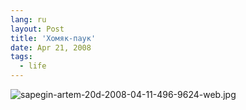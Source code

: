 ```yaml
---
lang: ru
layout: Post
title: 'Хомяк-паук'
date: Apr 21, 2008
tags:
  - life
---
```


![sapegin-artem-20d-2008-04-11-496-9624-web.jpg](upload://sapegin-artem-20d-2008-04-11-496-9624-web.jpg)
